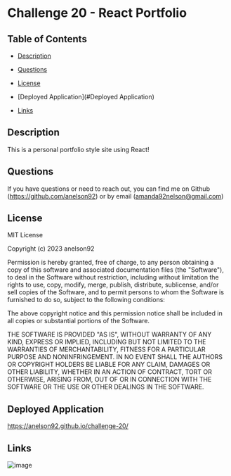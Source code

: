 # Challenge 20 - React Portfolio

## Table of Contents
  
 * [Description](#Description)

 * [Questions](#Questions)
  
 * [License](#License)

 * [Deployed Application](#Deployed Application)
 
 * [Links](#Links)
  
## Description
  
This is a personal portfolio style site using React! 

## Questions
  
If you have questions or need to reach out, you can find me on Github (https://github.com/anelson92) or by email (amanda92nelson@gmail.com)
 
## License 

MIT License

Copyright (c) 2023 anelson92

Permission is hereby granted, free of charge, to any person obtaining a copy
of this software and associated documentation files (the "Software"), to deal
in the Software without restriction, including without limitation the rights
to use, copy, modify, merge, publish, distribute, sublicense, and/or sell
copies of the Software, and to permit persons to whom the Software is
furnished to do so, subject to the following conditions:

The above copyright notice and this permission notice shall be included in all
copies or substantial portions of the Software.

THE SOFTWARE IS PROVIDED "AS IS", WITHOUT WARRANTY OF ANY KIND, EXPRESS OR
IMPLIED, INCLUDING BUT NOT LIMITED TO THE WARRANTIES OF MERCHANTABILITY,
FITNESS FOR A PARTICULAR PURPOSE AND NONINFRINGEMENT. IN NO EVENT SHALL THE
AUTHORS OR COPYRIGHT HOLDERS BE LIABLE FOR ANY CLAIM, DAMAGES OR OTHER
LIABILITY, WHETHER IN AN ACTION OF CONTRACT, TORT OR OTHERWISE, ARISING FROM,
OUT OF OR IN CONNECTION WITH THE SOFTWARE OR THE USE OR OTHER DEALINGS IN THE
SOFTWARE.

## Deployed Application

https://anelson92.github.io/challenge-20/

## Links

![image](https://user-images.githubusercontent.com/115906480/232678205-2f30ec5a-2a34-44a8-a875-fa661677c161.png)

